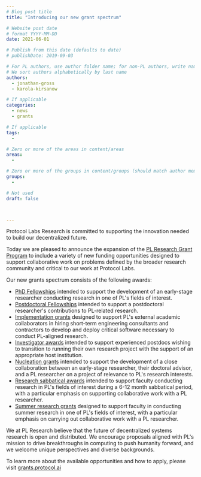 ```yaml
---
# Blog post title
title: "Introducing our new grant spectrum"

# Website post date
# format YYYY-MM-DD
date: 2021-06-01

# Publish from this date (defaults to date)
# publishDate: 2019-09-03

# For PL authors, use author folder name; for non-PL authors, write name as in paper within ""
# We sort authors alphabetically by last name
authors:
  - jonathan-gross
  - karola-kirsanow

# If applicable
categories:
  - news
  - grants

# If applicable
tags:
  - 

# Zero or more of the areas in content/areas
areas:
  -

# Zero or more of the groups in content/groups (should match author membership)
groups:
  -

# Not used
draft: false



---
```


Protocol Labs  Research is committed to supporting the innovation needed to build our decentralized future. 

Today we are pleased to announce the expansion of the [PL Research Grant Program](http://grants.protocol.ai) to include a variety of new funding opportunities designed to support collaborative work on problems defined by the broader research community and critical to our work at Protocol Labs. 

Our new grants spectrum consists of the following awards: 

- [PhD Fellowships](https://grants.protocol.ai/prog/phd_fellowship/) intended to support the development of an early-stage researcher conducting research in one of PL's fields of interest.
- [Postdoctoral Fellowships](https://grants.protocol.ai/prog/postdoctoral_fellowship/) intended to support a postdoctoral researcher's contributions to PL-related research.
- [Implementation grants](https://grants.protocol.ai/prog/implementation_grant/) designed to support PL's external academic collaborators in hiring short-term engineering consultants and contractors to develop and deploy critical software necessary to conduct PL-aligned research.
- [Investigator awards](https://grants.protocol.ai/prog/investigator_award/) intended to support experienced postdocs wishing to transition to running their own research project with the support of an appropriate host institution.
- [Nucleation grants](https://grants.protocol.ai/prog/nucleation_grant/) intended to support the development of a close collaboration between an early-stage researcher, their doctoral advisor, and a PL researcher on a project of relevance to PL's research interests.
- [Research sabbatical awards](https://grants.protocol.ai/prog/research_sabbatical_award/) intended to support faculty conducting research in PL's fields of interest during a 6-12 month sabbatical period, with a particular emphasis on supporting collaborative work with a PL researcher.
- [Summer research grants](https://grants.protocol.ai/prog/summer_research_grant/) designed to support faculty in conducting summer research in one of PL's fields of interest, with a particular emphasis on carrying out collaborative work with a PL researcher.

We at PL Research believe that the future of decentralized systems research is open and distributed. We encourage proposals aligned with PL's mission to drive breakthroughs in computing to push humanity forward, and we welcome unique perspectives and diverse backgrounds. 

To learn more about the available opportunities and how to apply, please visit [grants.protocol.ai](http://grants.protocol.ai)
